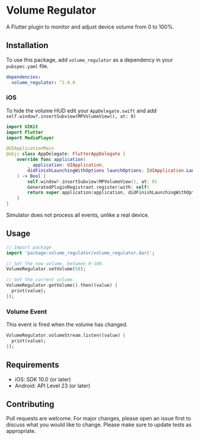 # Volume Regulator

A Flutter plugin to monitor and adjust device volume from 0 to 100%.

## Installation

To use this package, add `volume_regulator` as a dependency in your `pubspec.yaml` file.

```yaml
dependencies:
  volume_regulator: ^2.0.0
```

### iOS
To hide the volume HUD edit your `AppDelegate.swift` and add `self.window?.insertSubview(MPVolumeView(), at: 0)`

```swift
import UIKit
import Flutter
import MediaPlayer

@UIApplicationMain
@objc class AppDelegate: FlutterAppDelegate {
    override func application(
        _ application: UIApplication,
        didFinishLaunchingWithOptions launchOptions: [UIApplication.LaunchOptionsKey: Any]?
    ) -> Bool {
        self.window?.insertSubview(MPVolumeView(), at: 0)
        GeneratedPluginRegistrant.register(with: self)
        return super.application(application, didFinishLaunchingWithOptions: launchOptions)
    }
}
```

Simulator does not process all events, unlike a real device.

## Usage

```dart
// Import package
import 'package:volume_regulator/volume_regulator.dart';

// Set the new volume, between 0-100.
VolumeRegulator.setVolume(50);

// Get the current volume.
VolumeRegulator.getVolume().then((value) {
  print(value);
});
```

### Volume Event

This event is fired when the volume has changed.

```dart
VolumeRegulator.volumeStream.listen((value) {
  print(value);
});
```

## Requirements 
- iOS: SDK 10.0 (or later)
- Android: API Level 23 (or later)

## Contributing

Pull requests are welcome. For major changes, please open an issue first to discuss what you would like to change.
Please make sure to update tests as appropriate.
